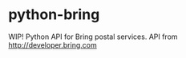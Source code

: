 python-bring
============

WIP! Python API for Bring postal services. API from http://developer.bring.com

